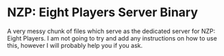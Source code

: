 # NZP: Eight Players Server Binary
A very messy chunk of files which serve as the dedicated server for NZP: Eight Players. I am not going to try and add any instructions on how to use this, however I will probably help you if you ask.